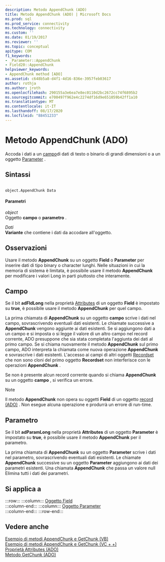 ```yaml
---
description: Metodo AppendChunk (ADO)
title: Metodo AppendChunk (ADO) | Microsoft Docs
ms.prod: sql
ms.prod_service: connectivity
ms.technology: connectivity
ms.custom: ''
ms.date: 01/19/2017
ms.reviewer: ''
ms.topic: conceptual
apitype: COM
f1_keywords:
- _Parameter::AppendChunk
- Field20::AppendChunk
helpviewer_keywords:
- AppendChunk method [ADO]
ms.assetid: c648b5a8-d4f1-4d16-836e-3957feb03617
author: rothja
ms.author: jroth
ms.openlocfilehash: 290155a3e6ea7e8ec0110d2bc2672cc74f6895b2
ms.sourcegitcommit: e700497f962e4c2274df16d9e651059b42ff1a10
ms.translationtype: MT
ms.contentlocale: it-IT
ms.lasthandoff: 08/17/2020
ms.locfileid: "88451233"
---
```

# <a name="appendchunk-method-ado"></a>Metodo AppendChunk (ADO)
Accoda i dati a un [campo](../../../ado/reference/ado-api/field-object.md)di dati di testo o binario di grandi dimensioni o a un oggetto [Parameter](../../../ado/reference/ado-api/parameter-object.md) .  
  
## <a name="syntax"></a>Sintassi  
  
```  
  
object.AppendChunk Data  
```  
  
#### <a name="parameters"></a>Parametri  
 *object*  
 Oggetto **campo** o **parametro** .  
  
 *Dati*  
 **Variante** che contiene i dati da accodare all'oggetto.  
  
## <a name="remarks"></a>Osservazioni  
 Usare il metodo **AppendChunk** su un oggetto **Field** o **Parameter** per inserire dati di tipo binary o character lunghi. Nelle situazioni in cui la memoria di sistema è limitata, è possibile usare il metodo **AppendChunk** per modificare i valori Long in parti piuttosto che interamente.  
  
## <a name="field"></a>Campo  
 Se il bit **adFldLong** nella proprietà [Attributes](../../../ado/reference/ado-api/attributes-property-ado.md) di un oggetto **Field** è impostato su **true**, è possibile usare il metodo **AppendChunk** per quel campo.  
  
 La prima chiamata di **AppendChunk** su un oggetto **campo** scrive i dati nel campo, sovrascrivendo eventuali dati esistenti. Le chiamate successive a **AppendChunk** vengono aggiunte ai dati esistenti. Se si aggiungono dati a un campo e si imposta o si legge il valore di un altro campo nel record corrente, ADO presuppone che sia stata completata l'aggiunta dei dati al primo campo. Se si chiama nuovamente il metodo **AppendChunk** sul primo campo, ADO interpreta la chiamata come nuova operazione **AppendChunk** e sovrascrive i dati esistenti. L'accesso ai campi di altri oggetti [Recordset](../../../ado/reference/ado-api/recordset-object-ado.md) che non sono cloni del primo oggetto **Recordset** non interferisce con le operazioni **AppendChunk** .  
  
 Se non è presente alcun record corrente quando si chiama **AppendChunk** su un oggetto **campo** , si verifica un errore.  
  
> [!NOTE]
>  Il metodo **AppendChunk** non opera su oggetti **Field** di un oggetto [record (ADO)](../../../ado/reference/ado-api/record-object-ado.md) . Non esegue alcuna operazione e produrrà un errore di run-time.  
  
## <a name="parameter"></a>Parametro  
 Se il bit **adParamLong** nella proprietà **Attributes** di un oggetto **Parameter** è impostato su **true**, è possibile usare il metodo **AppendChunk** per il parametro.  
  
 La prima chiamata di **AppendChunk** su un oggetto **Parameter** scrive i dati nel parametro, sovrascrivendo eventuali dati esistenti. Le chiamate **AppendChunk** successive su un oggetto **Parameter** aggiungono ai dati dei parametri esistenti. Una chiamata **AppendChunk** che passa un valore null Elimina tutti i dati dei parametri.  
  
## <a name="applies-to"></a>Si applica a  

:::row:::
    :::column:::
        [Oggetto Field](../../../ado/reference/ado-api/field-object.md)  
    :::column-end:::
    :::column:::
        [Oggetto Parameter](../../../ado/reference/ado-api/parameter-object.md)  
    :::column-end:::
:::row-end:::

## <a name="see-also"></a>Vedere anche  
 [Esempio di metodi AppendChunk e GetChunk (VB)](../../../ado/reference/ado-api/appendchunk-and-getchunk-methods-example-vb.md)   
 [Esempio di metodi AppendChunk e GetChunk (VC + +)](../../../ado/reference/ado-api/appendchunk-and-getchunk-methods-example-vc.md)   
 [Proprietà Attributes (ADO)](../../../ado/reference/ado-api/attributes-property-ado.md)   
 [Metodo GetChunk (ADO)](../../../ado/reference/ado-api/getchunk-method-ado.md)
